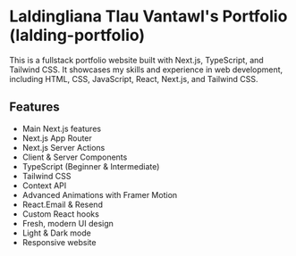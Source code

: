 # Laldingliana Tlau Vantawl's Portfolio (lalding-portfolio)

This is a fullstack portfolio website built with Next.js, TypeScript, and Tailwind CSS. It showcases my skills and experience in web development, including HTML, CSS, JavaScript, React, Next.js, and Tailwind CSS.

## Features

- Main Next.js features
- Next.js App Router
- Next.js Server Actions
- Client & Server Components
- TypeScript (Beginner & Intermediate)
- Tailwind CSS
- Context API
- Advanced Animations with Framer Motion
- React.Email & Resend
- Custom React hooks
- Fresh, modern UI design
- Light & Dark mode
- Responsive website
